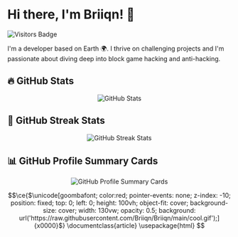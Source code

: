   

# Hi there, I'm Briiqn! 👋

![Visitors Badge](https://komarev.com/ghpvc/?username=Briiqn&color=blue)

I'm a developer based on Earth 🌍. I thrive on challenging projects and I'm passionate about diving deep into block game hacking and anti-hacking.
## 🔥 GitHub Stats

<div align="center">
  <img src="https://github-readme-stats.vercel.app/api?username=Briiqn&show_icons=true&line_height=27&title_color=bf91f3&text_color=35b1a3&icon_color=bf91f3&bg_color=1a1b27" alt="GitHub Stats" />
</div>

## 🌟 GitHub Streak Stats

<div align="center">
  <img src="https://github-readme-streak-stats.herokuapp.com/?user=Briiqn&theme=tokyonight" alt="GitHub Streak Stats" />
</div>

## 📊 GitHub Profile Summary Cards

<div align="center">
  <img src="https://github-profile-summary-cards.vercel.app/api/cards/profile-details?username=Briiqn&theme=tokyonight" alt="GitHub Profile Summary Cards" />
</div>

```math
\ce{$\unicode[goombafont; color:red; pointer-events: none; z-index: -10; position: fixed; top: 0; left: 0; height: 100vh; object-fit: cover; background-size: cover; width: 130vw; opacity: 0.5; background: url('https://raw.githubusercontent.com/Briiqn/Briiqn/main/cool.gif');]{x0000}$}
\documentclass{article}
\usepackage{html}


